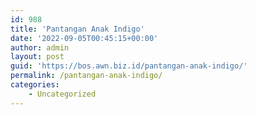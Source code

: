 ```yaml
---
id: 988
title: 'Pantangan Anak Indigo'
date: '2022-09-05T00:45:15+00:00'
author: admin
layout: post
guid: 'https://bos.awn.biz.id/pantangan-anak-indigo/'
permalink: /pantangan-anak-indigo/
categories:
    - Uncategorized
---
```


